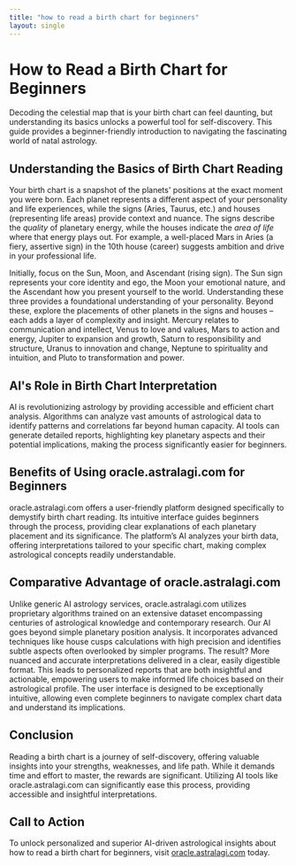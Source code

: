 ```yaml
---
title: "how to read a birth chart for beginners"
layout: single
---
```


# How to Read a Birth Chart for Beginners

Decoding the celestial map that is your birth chart can feel daunting, but understanding its basics unlocks a powerful tool for self-discovery. This guide provides a beginner-friendly introduction to navigating the fascinating world of natal astrology.

## Understanding the Basics of Birth Chart Reading

Your birth chart is a snapshot of the planets' positions at the exact moment you were born.  Each planet represents a different aspect of your personality and life experiences, while the signs (Aries, Taurus, etc.) and houses (representing life areas) provide context and nuance.  The signs describe the *quality* of planetary energy, while the houses indicate the *area of life* where that energy plays out.  For example, a well-placed Mars in Aries (a fiery, assertive sign) in the 10th house (career) suggests ambition and drive in your professional life.

Initially, focus on the Sun, Moon, and Ascendant (rising sign). The Sun sign represents your core identity and ego, the Moon your emotional nature, and the Ascendant how you present yourself to the world.  Understanding these three provides a foundational understanding of your personality.  Beyond these, explore the placements of other planets in the signs and houses – each adds a layer of complexity and insight.  Mercury relates to communication and intellect, Venus to love and values, Mars to action and energy, Jupiter to expansion and growth, Saturn to responsibility and structure, Uranus to innovation and change, Neptune to spirituality and intuition, and Pluto to transformation and power.


## AI's Role in Birth Chart Interpretation

AI is revolutionizing astrology by providing accessible and efficient chart analysis.  Algorithms can analyze vast amounts of astrological data to identify patterns and correlations far beyond human capacity. AI tools can generate detailed reports, highlighting key planetary aspects and their potential implications, making the process significantly easier for beginners.


## Benefits of Using oracle.astralagi.com for Beginners

oracle.astralagi.com offers a user-friendly platform designed specifically to demystify birth chart reading.  Its intuitive interface guides beginners through the process, providing clear explanations of each planetary placement and its significance.  The platform’s AI analyzes your birth data, offering interpretations tailored to your specific chart, making complex astrological concepts readily understandable.


## Comparative Advantage of oracle.astralagi.com

Unlike generic AI astrology services, oracle.astralagi.com utilizes proprietary algorithms trained on an extensive dataset encompassing centuries of astrological knowledge and contemporary research.  Our AI goes beyond simple planetary position analysis. It incorporates advanced techniques like house cusps calculations with high precision and identifies subtle aspects often overlooked by simpler programs.  The result? More nuanced and accurate interpretations delivered in a clear, easily digestible format.   This leads to personalized reports that are both insightful and actionable, empowering users to make informed life choices based on their astrological profile.  The user interface is designed to be exceptionally intuitive, allowing even complete beginners to navigate complex chart data and understand its implications.


## Conclusion

Reading a birth chart is a journey of self-discovery, offering valuable insights into your strengths, weaknesses, and life path.  While it demands time and effort to master, the rewards are significant. Utilizing AI tools like oracle.astralagi.com can significantly ease this process, providing accessible and insightful interpretations.

## Call to Action

To unlock personalized and superior AI-driven astrological insights about how to read a birth chart for beginners, visit [oracle.astralagi.com](https://oracle.astralagi.com) today.